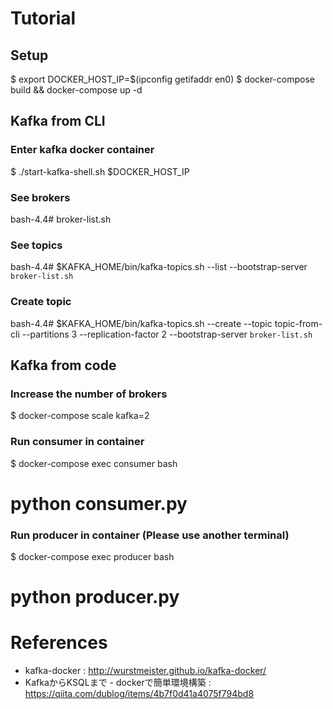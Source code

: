 # Tutorial
## Setup
$ export DOCKER_HOST_IP=$(ipconfig getifaddr en0)
$ docker-compose build && docker-compose up -d

## Kafka from CLI
### Enter kafka docker container 
$ ./start-kafka-shell.sh $DOCKER_HOST_IP

### See brokers
bash-4.4# broker-list.sh

### See topics
bash-4.4# $KAFKA_HOME/bin/kafka-topics.sh --list --bootstrap-server `broker-list.sh`

### Create topic
bash-4.4# $KAFKA_HOME/bin/kafka-topics.sh --create --topic topic-from-cli --partitions 3 --replication-factor 2 --bootstrap-server `broker-list.sh` 

## Kafka from code
### Increase the number of brokers
$ docker-compose scale kafka=2

### Run consumer in container
$ docker-compose exec consumer bash
# python consumer.py

### Run producer in container (Please use another terminal)
$ docker-compose exec producer bash
# python producer.py

# References
- kafka-docker : http://wurstmeister.github.io/kafka-docker/
- KafkaからKSQLまで - dockerで簡単環境構築 : https://qiita.com/dublog/items/4b7f0d41a4075f794bd8
